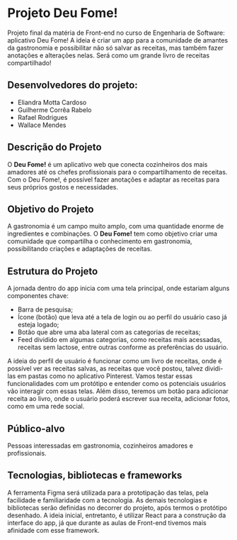 # Projeto Deu Fome!
Projeto final da matéria de Front-end no curso de Engenharia de Software: aplicativo Deu Fome! A ideia é criar um app para a comunidade de amantes da gastronomia e possibilitar não só salvar as receitas, mas também fazer anotações e alterações nelas. Será como um grande livro de receitas compartilhado!

## Desenvolvedores do projeto:

- Eliandra Motta Cardoso
- Guilherme Corrêa Rabelo
- Rafael Rodrigues
- Wallace Mendes

## Descrição do Projeto

O **Deu Fome!** é um aplicativo web que conecta cozinheiros dos mais amadores até os chefes profissionais para o compartilhamento de receitas. Com o Deu Fome!, é possível fazer anotações e adaptar as receitas para seus próprios gostos e necessidades.

## Objetivo do Projeto

A gastronomia é um campo muito amplo, com uma quantidade enorme de ingredientes e combinações. O **Deu Fome!** tem como objetivo criar uma comunidade que compartilha o conhecimento em gastronomia, possibilitando criações e adaptações de receitas.

## Estrutura do Projeto

A jornada dentro do app inicia com uma tela principal, onde estariam alguns componentes chave:

- Barra de pesquisa;
- Ícone (botão) que leva até a tela de login ou ao perfil do usuário caso já esteja logado;
- Botão que abre uma aba lateral com as categorias de receitas;
- Feed dividido em algumas categorias, como receitas mais acessadas, receitas sem lactose, entre outras conforme as preferências do usuário.

A ideia do perfil de usuário é funcionar como um livro de receitas, onde é possível ver as receitas salvas, as receitas que você postou, talvez dividi-las em pastas como no aplicativo Pinterest. Vamos testar essas funcionalidades com um protótipo e entender como os potenciais usuários vão interagir com essas telas. Além disso, teremos um botão para adicionar receita ao livro, onde o usuário poderá escrever sua receita, adicionar fotos, como em uma rede social.

## Público-alvo

Pessoas interessadas em gastronomia, cozinheiros amadores e profissionais.

## Tecnologias, bibliotecas e frameworks

A ferramenta Figma será utilizada para a prototipação das telas, pela facilidade e familiaridade com a tecnologia. As demais tecnologias e bibliotecas serão definidas no decorrer do projeto, após termos o protótipo desenhado. A ideia inicial, entretanto, é utilizar React para a construção da interface do app, já que durante as aulas de Front-end tivemos mais afinidade com esse framework.
